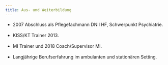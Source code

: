 ```yaml
---
title: Aus- und Weiterbildung
---
```


- 2007 Abschluss als Pflegefachmann DNII HF, Schwerpunkt Psychiatrie. <br /> <br />
- KISS/KT Trainer 2013. <br /> <br />
- MI Trainer und 2018 Coach/Supervisor MI. <br /> <br />
- Langjährige Berufserfahrung im ambulanten und stationären Setting.
